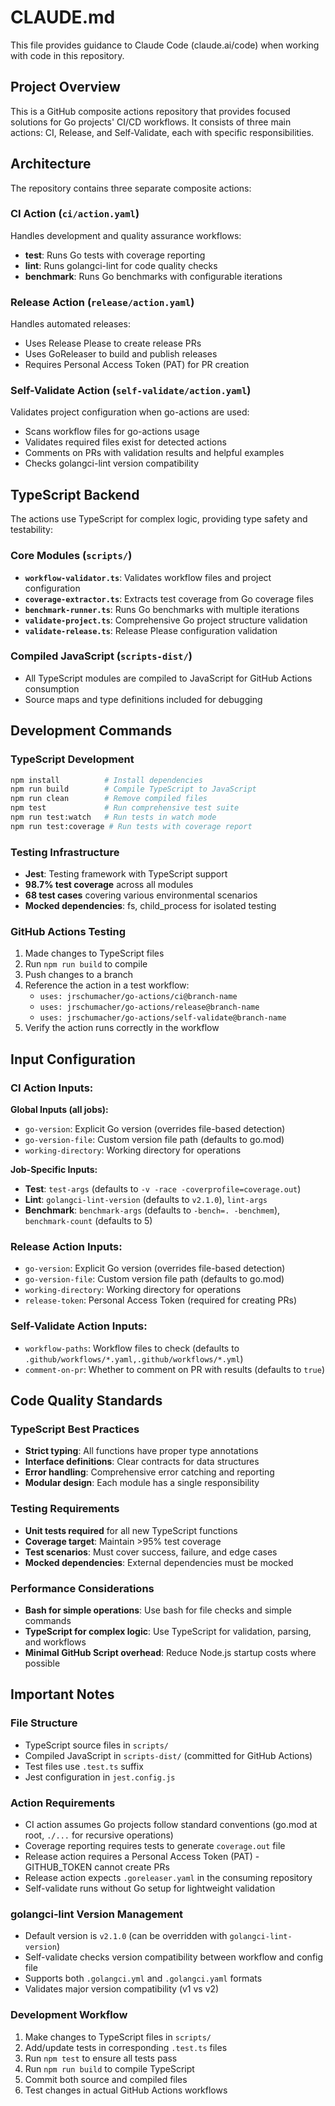 # CLAUDE.md

This file provides guidance to Claude Code (claude.ai/code) when working with code in this repository.

## Project Overview

This is a GitHub composite actions repository that provides focused solutions for Go projects' CI/CD workflows. It consists of three main actions: CI, Release, and Self-Validate, each with specific responsibilities.

## Architecture

The repository contains three separate composite actions:

### CI Action (`ci/action.yaml`)
Handles development and quality assurance workflows:
- **test**: Runs Go tests with coverage reporting
- **lint**: Runs golangci-lint for code quality checks  
- **benchmark**: Runs Go benchmarks with configurable iterations

### Release Action (`release/action.yaml`)
Handles automated releases:
- Uses Release Please to create release PRs
- Uses GoReleaser to build and publish releases
- Requires Personal Access Token (PAT) for PR creation

### Self-Validate Action (`self-validate/action.yaml`)
Validates project configuration when go-actions are used:
- Scans workflow files for go-actions usage
- Validates required files exist for detected actions
- Comments on PRs with validation results and helpful examples
- Checks golangci-lint version compatibility

## TypeScript Backend

The actions use TypeScript for complex logic, providing type safety and testability:

### Core Modules (`scripts/`)
- **`workflow-validator.ts`**: Validates workflow files and project configuration
- **`coverage-extractor.ts`**: Extracts test coverage from Go coverage files
- **`benchmark-runner.ts`**: Runs Go benchmarks with multiple iterations
- **`validate-project.ts`**: Comprehensive Go project structure validation
- **`validate-release.ts`**: Release Please configuration validation

### Compiled JavaScript (`scripts-dist/`)
- All TypeScript modules are compiled to JavaScript for GitHub Actions consumption
- Source maps and type definitions included for debugging

## Development Commands

### TypeScript Development
```bash
npm install          # Install dependencies
npm run build        # Compile TypeScript to JavaScript
npm run clean        # Remove compiled files
npm test             # Run comprehensive test suite
npm run test:watch   # Run tests in watch mode
npm run test:coverage # Run tests with coverage report
```

### Testing Infrastructure
- **Jest**: Testing framework with TypeScript support
- **98.7% test coverage** across all modules
- **68 test cases** covering various environmental scenarios
- **Mocked dependencies**: fs, child_process for isolated testing

### GitHub Actions Testing
1. Made changes to TypeScript files
2. Run `npm run build` to compile
3. Push changes to a branch
4. Reference the action in a test workflow:
   - `uses: jrschumacher/go-actions/ci@branch-name`
   - `uses: jrschumacher/go-actions/release@branch-name`
   - `uses: jrschumacher/go-actions/self-validate@branch-name`
5. Verify the action runs correctly in the workflow

## Input Configuration

### CI Action Inputs:
**Global Inputs (all jobs):**
- `go-version`: Explicit Go version (overrides file-based detection)
- `go-version-file`: Custom version file path (defaults to go.mod)
- `working-directory`: Working directory for operations

**Job-Specific Inputs:**
- **Test**: `test-args` (defaults to `-v -race -coverprofile=coverage.out`)
- **Lint**: `golangci-lint-version` (defaults to `v2.1.0`), `lint-args`
- **Benchmark**: `benchmark-args` (defaults to `-bench=. -benchmem`), `benchmark-count` (defaults to 5)

### Release Action Inputs:
- `go-version`: Explicit Go version (overrides file-based detection)
- `go-version-file`: Custom version file path (defaults to go.mod)
- `working-directory`: Working directory for operations
- `release-token`: Personal Access Token (required for creating PRs)

### Self-Validate Action Inputs:
- `workflow-paths`: Workflow files to check (defaults to `.github/workflows/*.yaml,.github/workflows/*.yml`)
- `comment-on-pr`: Whether to comment on PR with results (defaults to `true`)

## Code Quality Standards

### TypeScript Best Practices
- **Strict typing**: All functions have proper type annotations
- **Interface definitions**: Clear contracts for data structures
- **Error handling**: Comprehensive error catching and reporting
- **Modular design**: Each module has a single responsibility

### Testing Requirements
- **Unit tests required** for all new TypeScript functions
- **Coverage target**: Maintain >95% test coverage
- **Test scenarios**: Must cover success, failure, and edge cases
- **Mocked dependencies**: External dependencies must be mocked

### Performance Considerations
- **Bash for simple operations**: Use bash for file checks and simple commands
- **TypeScript for complex logic**: Use TypeScript for validation, parsing, and workflows
- **Minimal GitHub Script overhead**: Reduce Node.js startup costs where possible

## Important Notes

### File Structure
- TypeScript source files in `scripts/`
- Compiled JavaScript in `scripts-dist/` (committed for GitHub Actions)
- Test files use `.test.ts` suffix
- Jest configuration in `jest.config.js`

### Action Requirements
- CI action assumes Go projects follow standard conventions (go.mod at root, `./...` for recursive operations)
- Coverage reporting requires tests to generate `coverage.out` file
- Release action requires a Personal Access Token (PAT) - GITHUB_TOKEN cannot create PRs
- Release action expects `.goreleaser.yaml` in the consuming repository
- Self-validate runs without Go setup for lightweight validation

### golangci-lint Version Management
- Default version is `v2.1.0` (can be overridden with `golangci-lint-version`)
- Self-validate checks version compatibility between workflow and config file
- Supports both `.golangci.yml` and `.golangci.yaml` formats
- Validates major version compatibility (v1 vs v2)

### Development Workflow
1. Make changes to TypeScript files in `scripts/`
2. Add/update tests in corresponding `.test.ts` files
3. Run `npm test` to ensure all tests pass
4. Run `npm run build` to compile TypeScript
5. Commit both source and compiled files
6. Test changes in actual GitHub Actions workflows
